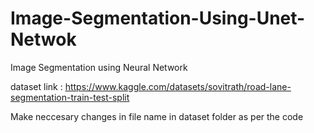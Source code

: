 # Image-Segmentation-Using-Unet-Netwok
Image Segmentation using Neural Network 

dataset link : https://www.kaggle.com/datasets/sovitrath/road-lane-segmentation-train-test-split  

Make neccesary changes in file name in dataset folder as per the code 
